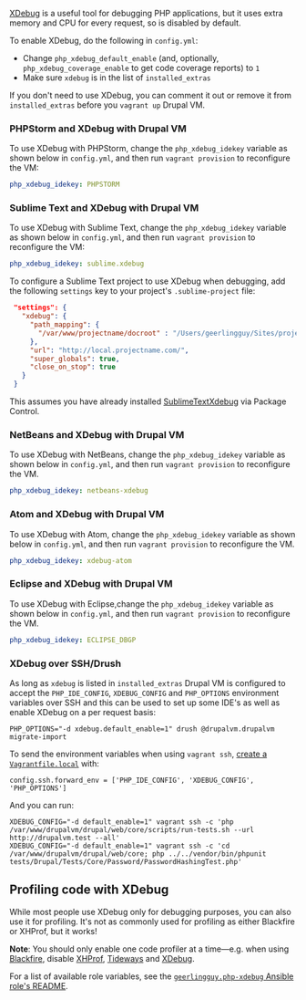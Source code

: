 [XDebug](https://xdebug.org/) is a useful tool for debugging PHP applications, but it uses extra memory and CPU for every request, so is disabled by default.

To enable XDebug, do the following in `config.yml`:

  - Change `php_xdebug_default_enable` (and, optionally, `php_xdebug_coverage_enable` to get code coverage reports) to `1`
  - Make sure `xdebug` is in the list of `installed_extras`

If you don't need to use XDebug, you can comment it out or remove it from `installed_extras` before you `vagrant up` Drupal VM.

### PHPStorm and XDebug with Drupal VM

To use XDebug with PHPStorm, change the `php_xdebug_idekey` variable as shown below in `config.yml`, and then run `vagrant provision` to reconfigure the VM:

```yaml
php_xdebug_idekey: PHPSTORM
```

### Sublime Text and XDebug with Drupal VM

To use XDebug with Sublime Text, change the `php_xdebug_idekey` variable as shown below in `config.yml`, and then run `vagrant provision` to reconfigure the VM:

```yaml
php_xdebug_idekey: sublime.xdebug
```

To configure a Sublime Text project to use XDebug when debugging, add the following `settings` key to your project's `.sublime-project` file:

```json
 "settings": {
   "xdebug": {
     "path_mapping": {
       "/var/www/projectname/docroot" : "/Users/geerlingguy/Sites/projectname/docroot",
     },
     "url": "http://local.projectname.com/",
     "super_globals": true,
     "close_on_stop": true
   }
 }
```

This assumes you have already installed [SublimeTextXdebug](https://github.com/martomo/SublimeTextXdebug) via Package Control.

### NetBeans and XDebug with Drupal VM

To use XDebug with NetBeans, change the `php_xdebug_idekey` variable as shown below in `config.yml`, and then run `vagrant provision` to reconfigure the VM.

```yaml
php_xdebug_idekey: netbeans-xdebug
```
### Atom and XDebug with Drupal VM

To use XDebug with Atom, change the `php_xdebug_idekey` variable as shown below in `config.yml`, and then run `vagrant provision` to reconfigure the VM.

```yaml
php_xdebug_idekey: xdebug-atom
```

### Eclipse and XDebug with Drupal VM

To use XDebug with Eclipse,change the `php_xdebug_idekey` variable as shown below in `config.yml`, and then run `vagrant provision` to reconfigure the VM.
```yaml
php_xdebug_idekey: ECLIPSE_DBGP
```

### XDebug over SSH/Drush

As long as `xdebug` is listed in `installed_extras` Drupal VM is configured to accept the `PHP_IDE_CONFIG`, `XDEBUG_CONFIG` and `PHP_OPTIONS` environment variables over SSH and this can be used to set up some IDE's as well as enable XDebug on a per request basis:

```
PHP_OPTIONS="-d xdebug.default_enable=1" drush @drupalvm.drupalvm migrate-import
```

To send the environment variables when using `vagrant ssh`, [create a `Vagrantfile.local`](../extending/vagrantfile.md) with:

```
config.ssh.forward_env = ['PHP_IDE_CONFIG', 'XDEBUG_CONFIG', 'PHP_OPTIONS']
```

And you can run:

```
XDEBUG_CONFIG="-d default_enable=1" vagrant ssh -c 'php /var/www/drupalvm/drupal/web/core/scripts/run-tests.sh --url http://drupalvm.test --all'
XDEBUG_CONFIG="-d default_enable=1" vagrant ssh -c 'cd /var/www/drupalvm/drupal/web/core; php ../../vendor/bin/phpunit tests/Drupal/Tests/Core/Password/PasswordHashingTest.php'
```

## Profiling code with XDebug

While most people use XDebug only for debugging purposes, you can also use it for profiling. It's not as commonly used for profiling as either Blackfire or XHProf, but it works!

**Note**: You should only enable one code profiler at a time—e.g. when using [Blackfire](blackfire.md), disable [XHProf](xhprof.md), [Tideways](tideways.md) and [XDebug](xdebug.md).

For a list of available role variables, see the [`geerlingguy.php-xdebug` Ansible role's README](https://github.com/geerlingguy/ansible-role-php-xdebug#readme).



